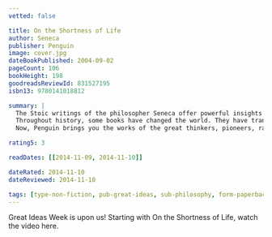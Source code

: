 ```yaml
---
vetted: false

title: On the Shortness of Life
author: Seneca
publisher: Penguin
image: cover.jpg
dateBookPublished: 2004-09-02
pageCount: 106
bookHeight: 198
goodreadsReviewId: 831527195
isbn13: 9780141018812

summary: |
  The Stoic writings of the philosopher Seneca offer powerful insights into the art of living, the importance of reason and morality, and continue to provide profound guidance to many through their eloquence, lucidity and timeless wisdom.
  Throughout history, some books have changed the world. They have transformed the way we see ourselves—and each other. They have inspired debate, dissent, war and revolution. They have enlightened, outraged, provoked and comforted. They have enriched lives—and destroyed them.
  Now, Penguin brings you the works of the great thinkers, pioneers, radicals and visionaries whose ideas shook civilization, and helped make us who we are. Penguin's Great Ideas series features twelve groundbreaking works by some of history's most prodigious thinkers, and each volume is beautifully packaged with a unique type-drive design that highlights the bookmaker's art. Offering great literature in great packages at great prices, this series is ideal for those readers who want to explore and savor the Great Ideas that have shaped the world.

rating5: 3

readDates: [[2014-11-09, 2014-11-10]]

dateRated: 2014-11-10
dateReviewed: 2014-11-10

tags: [type-non-fiction, pub-great-ideas, sub-philosophy, form-paperback]
---
```


Great Ideas Week is upon us! Starting with On the Shortness of Life, watch the video here.
